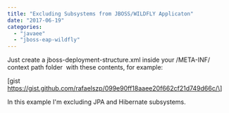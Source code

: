 ```yaml
---
title: "Excluding Subsystems from JBOSS/WILDFLY Applicaton"
date: "2017-06-19"
categories: 
  - "javaee"
  - "jboss-eap-wildfly"
---
```


Just create a jboss-deployment-structure.xml inside your /META-INF/ context path folder  with these contents, for example:

\[gist https://gist.github.com/rafaelszp/099e90ff18aaee20f662cf21d749d66c/\]

In this example I'm excluding JPA and Hibernate subsystems.
